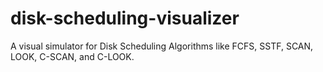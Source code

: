 # disk-scheduling-visualizer
A visual simulator for Disk Scheduling Algorithms like FCFS, SSTF, SCAN, LOOK, C-SCAN, and C-LOOK.
